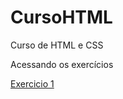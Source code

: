 # CursoHTML
 Curso de HTML e CSS

 Acessando os exercícios

 <a href="https://joaofurlann.github.io/Exercicios/ex001">Exercicio 1</a>
